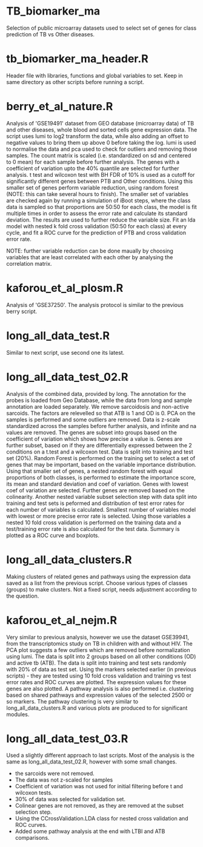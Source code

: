 # TB_biomarker_ma
Selection of public microarray datasets used to select set of genes for class prediction of TB vs Other diseases.

# tb_biomarker_ma_header.R
Header file with libraries, functions and global variables to set. Keep in same directory as other scripts
before running a script.

# berry_et_al_nature.R
Analysis of 'GSE19491' dataset from GEO database (microarray data) of TB and other diseases, whole blood and 
sorted cells gene expression data. The script uses lumi to log2 transform the data, while also adding an offset
to negative values to bring them up above 0 before taking the log. lumi is used to normalise the data and pca
used to check for outliers and removing those samples. The count matrix is scaled (i.e. standardized on sd and
centered to 0 mean) for each sample before further analysis. The genes with a coefficient of variation upto the 40% 
quantile are selected for further analysis. t test and wilcoxon test with BH FDR of 10% is used as a cutoff for 
significantly different genes between PTB and Other conditions. Using this smaller set of genes perform variable reduction,
using random forest (NOTE: this can take several hours to finish). The smaller set of variables are checked again by 
running a simulation of iBoot steps, where the class data is sampled so that proportions are 50:50 for each class, the 
model is fit multiple times in order to assess the error rate and calculate its standard deviation. The results are used
to further reduce the variable size. Fit an lda model with nested k fold cross validation (50:50 for each class) at every
cycle, and fit a ROC curve for the prediction of PTB and cross validation error rate. 

NOTE: further variable reduction can be done maually by choosing variables that are least correlated with each other
by analysing the correlation matrix.

# kaforou_et_al_plosm.R
Analysis of 'GSE37250'. The analysis protocol is similar to the previous berry script.

# long_all_data_test.R
Similar to next script, use second one its latest.

# long_all_data_test_02.R
Analysis of the combined data, provided by long. The annotation for the probes is loaded from Geo Database, while the 
data from long and sample annotation are loaded separately. We remove sarcoidosis and non-active sarcoids. The factors are relevelled
so that ATB is 1 and OD is 0. PCA on the samples is performed and some outliers are removed. Data is z-scale standardized across
the samples before further analysis, and infinite and na values are removed. The genes are subset into groups based on the 
coefficient of variation which shows how precise a value is. Genes are further subset, based on if they are differentially expressed
between the 2 conditions on a t.test and a wilcoxon test. Data is split into training and test set (20%). Random Forest is performed
on the training set to select a set of genes that may be important, based on the variable importance distribution. Using that smaller
set of genes, a nested random forest with equal proportions of both classes, is performed to estimate the importance score, its mean
and standard deviation and coef of variation. Genes with lowest coef of variation are selected. Further genes are removed based
on the colinearity. Another nested variable subset selection step with data split into training and test sets is peformed and 
distribution of test error rates for each number of variables is calculated. Smallest number of variables model with lowest or
more precise error rate is selected. Using those variables a nested 10 fold cross validation is performed on the training data
and a test/training error rate is also calculated for the test data. Summary is plotted as a ROC curve and boxplots.

# long_all_data_clusters.R
Making clusters of related genes and pathways using the expression data saved as a list from the previous script. Choose various 
types of classes (groups) to make clusters. Not a fixed script, needs adjustment according to the question.

# kaforou_et_al_nejm.R
Very similar to previous analysis, however we use the dataset GSE39941, from the transcriptomics study on TB in children with and
without HIV. The PCA plot suggests a few outliers which are removed before normalization using lumi. The data is split into 2 groups
based on all other conditions (OD) and active tb (ATB). The data is split into training and test sets randomly with 20% of data 
as test set. Using the markers selected earlier (in previous scripts) - they are tested using 10 fold cross validation and training
vs test error rates and ROC curves are plotted. The expression values for these genes are also plotted. A pathway analysis is also
performed i.e. clustering based on shared pathways and expression values of the selected 2500 or so markers. The pathway clustering
is very similar to long_all_data_clusters.R and various plots are produced to for significant modules.

# long_all_data_test_03.R
Used a slightly different approach to last scripts. Most of the analysis is the same as long_all_data_test_02.R, however with some
small changes.  
- the sarcoids were not removed.  
- The data was not z-scaled for samples  
- Coefficient of variation was not used for initial filtering before t and wilcoxon tests.  
- 30% of data was selected for validation set.  
- Colinear genes are not removed, as they are removed at the subset selection step.  
- Using the CCrossValidation.LDA class for nested cross validation and ROC curves.  
- Added some pathway analysis at the end with LTBI and ATB comparisons.  

